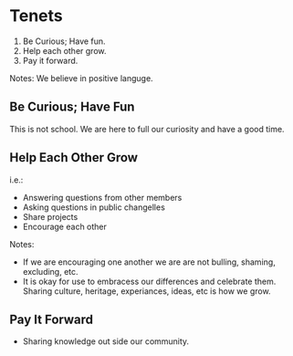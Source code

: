 
# Tenets

 1. Be Curious; Have fun.
 2. Help each other grow.
 3. Pay it forward.

Notes:
We believe in positive languge. 

## Be Curious; Have Fun
This is not school. We are here to full our curiosity and have a good time.

## Help Each Other Grow
i.e.:
 - Answering questions from other members
 - Asking questions in public changelles
 - Share projects
 - Encourage each other

Notes:
 - If we are encouraging one another we are are not bulling, shaming, excluding, etc.
 - It is okay for use to embracess our differences and celebrate them. Sharing culture, heritage, experiances, ideas, etc is how we grow.

## Pay It Forward

 - Sharing knowledge out side our community.

<!--stackedit_data:
eyJoaXN0b3J5IjpbLTE2MTk1MTcyNzVdfQ==
-->